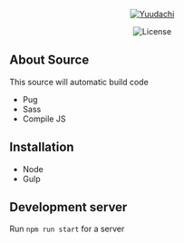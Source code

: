 <p align="center">
  <a href="https://yuudachi.vn">
    <img src="https://s3.amazonaws.com/creativetim_bucket/photos/842397/thumb.png" alt="Yuudachi">
  </a>
</p>
<p align="center">
  <img src="https://poser.pugx.org/pugx/badge-poser/license" alt="License"></a>
</p>

## About Source

This source will automatic build code

- Pug
- Sass
- Compile JS

## Installation
- Node
- Gulp

## Development server
Run `npm run start` for a server
